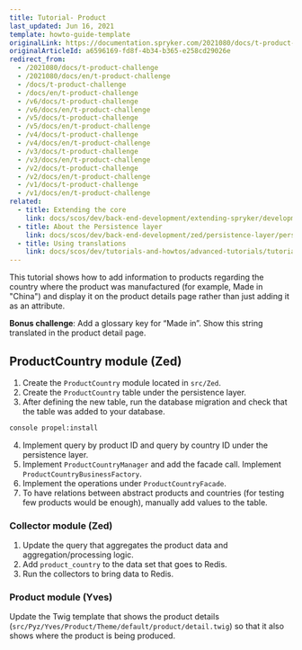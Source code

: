 ```yaml
---
title: Tutorial- Product
last_updated: Jun 16, 2021
template: howto-guide-template
originalLink: https://documentation.spryker.com/2021080/docs/t-product-challenge
originalArticleId: a6596169-fd8f-4b34-b365-e258cd29026e
redirect_from:
  - /2021080/docs/t-product-challenge
  - /2021080/docs/en/t-product-challenge
  - /docs/t-product-challenge
  - /docs/en/t-product-challenge
  - /v6/docs/t-product-challenge
  - /v6/docs/en/t-product-challenge
  - /v5/docs/t-product-challenge
  - /v5/docs/en/t-product-challenge
  - /v4/docs/t-product-challenge
  - /v4/docs/en/t-product-challenge
  - /v3/docs/t-product-challenge
  - /v3/docs/en/t-product-challenge
  - /v2/docs/t-product-challenge
  - /v2/docs/en/t-product-challenge
  - /v1/docs/t-product-challenge
  - /v1/docs/en/t-product-challenge
related:
  - title: Extending the core
    link: docs/scos/dev/back-end-development/extending-spryker/development-strategies/spryker-os-module-customisation/extending-the-core.html
  - title: About the Persistence layer
    link: docs/scos/dev/back-end-development/zed/persistence-layer/persistence-layer.html
  - title: Using translations
    link: docs/scos/dev/tutorials-and-howtos/advanced-tutorials/tutorial-using-translations.html
---
```


<!-- used to be: http://spryker.github.io/onboarding/product/ -->


This tutorial shows how to add information to products regarding the country where the product was manufactured (for example, Made in "China") and display it on the product details page rather than just adding it as an attribute.

**Bonus challenge**: Add a glossary key for “Made in”. Show this string translated in the product detail page.

## ProductCountry module (Zed)

1. Create the `ProductCountry` module located in `src/Zed`.
2. Create the `ProductCountry` table under the persistence layer.
3. After defining the new table, run the database migration and check that the table was added to your database.

```bash
console propel:install
```

4. Implement query by product ID and query by country ID under the persistence layer.
5. Implement `ProductCountryManager` and add the facade call. Implement `ProductCountryBusinessFactory`.
6. Implement the operations under `ProductCountryFacade`.
7. To have relations between abstract products and countries (for testing few products would be enough), manually add values to the table.

### Collector module (Zed)

1. Update the query that aggregates the product data and aggregation/processing logic.
2. Add `product_country` to the data set that goes to Redis.
3. Run the collectors to bring data to Redis.

### Product module (Yves)

Update the Twig template that shows the product details (`src/Pyz/Yves/Product/Theme/default/product/detail.twig`) so that it also shows where the product is being produced.
